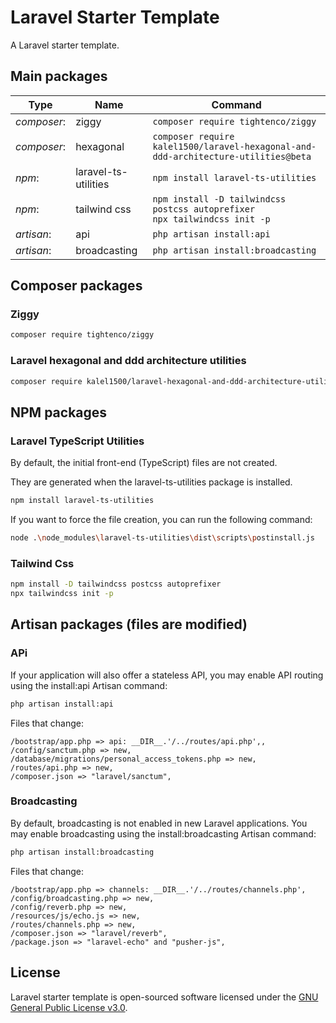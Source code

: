 # Laravel Starter Template

A Laravel starter template.

## Main packages

| Type        | Name                 | Command                                                                            |
|-------------|----------------------|------------------------------------------------------------------------------------|
| *composer*: | ziggy                | `composer require tightenco/ziggy`                                                 |
| *composer*: | hexagonal            | `composer require kalel1500/laravel-hexagonal-and-ddd-architecture-utilities@beta` |
| *npm*:      | laravel-ts-utilities | `npm install laravel-ts-utilities`                                                 |
| *npm*:      | tailwind css         | `npm install -D tailwindcss postcss autoprefixer`<br/>`npx tailwindcss init -p`    |
| *artisan*:  | api                  | `php artisan install:api`                                                          |
| *artisan*:  | broadcasting         | `php artisan install:broadcasting`                                                 |

## Composer packages

### Ziggy

```bash
composer require tightenco/ziggy
```

### Laravel hexagonal and ddd architecture utilities

```bash
composer require kalel1500/laravel-hexagonal-and-ddd-architecture-utilities:@beta
```

## NPM packages

### Laravel TypeScript Utilities

By default, the initial front-end (TypeScript) files are not created.

They are generated when the laravel-ts-utilities package is installed.

```bash
npm install laravel-ts-utilities
```

If you want to force the file creation, you can run the following command:

```bash
node .\node_modules\laravel-ts-utilities\dist\scripts\postinstall.js
```

### Tailwind Css

```bash
npm install -D tailwindcss postcss autoprefixer
npx tailwindcss init -p
```

## Artisan packages  (files are modified)

### APi

If your application will also offer a stateless API, you may enable API routing using the install:api Artisan command:
```bash
php artisan install:api
```

Files that change:
```
/bootstrap/app.php => api: __DIR__.'/../routes/api.php',,
/config/sanctum.php => new,
/database/migrations/personal_access_tokens.php => new,
/routes/api.php => new,
/composer.json => "laravel/sanctum",
```

### Broadcasting

By default, broadcasting is not enabled in new Laravel applications. You may enable broadcasting using the install:broadcasting Artisan command:
```bash
php artisan install:broadcasting
```

Files that change:
```
/bootstrap/app.php => channels: __DIR__.'/../routes/channels.php',
/config/broadcasting.php => new,
/config/reverb.php => new,
/resources/js/echo.js => new,
/routes/channels.php => new,
/composer.json => "laravel/reverb",
/package.json => "laravel-echo" and "pusher-js",
```

## License

Laravel starter template is open-sourced software licensed under the [GNU General Public License v3.0](LICENSE).
